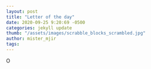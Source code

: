 ```yaml
---
layout: post
title: "Letter of the day"
date: 2020-09-25 9:20:69 -0500
categories: jekyll update
thumb: "/assets/images/scrabble_blocks_scrambled.jpg"
author: mister_mjir
tags:
---
```

O
